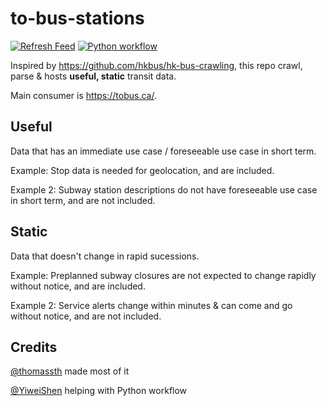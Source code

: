 # to-bus-stations

[![Refresh Feed](https://github.com/thomassth/to-bus-stations/actions/workflows/main.yml/badge.svg)](https://github.com/thomassth/to-bus-stations/actions/workflows/main.yml)
[![Python workflow](https://github.com/thomassth/to-bus-stations/actions/workflows/compute.yml/badge.svg)](https://github.com/thomassth/to-bus-stations/actions/workflows/compute.yml)

Inspired by https://github.com/hkbus/hk-bus-crawling, this repo crawl, parse & hosts **useful, static** transit data.

Main consumer is https://tobus.ca/.

## Useful

Data that has an immediate use case / foreseeable use case in short term.

Example: Stop data is needed for geolocation, and are included.

Example 2: Subway station descriptions do not have foreseeable use case in short term, and are not included.

## Static

Data that doesn't change in rapid sucessions.

Example: Preplanned subway closures are not expected to change rapidly without notice, and are included.

Example 2: Service alerts change within minutes & can come and go without notice, and are not included.

## Credits
[@thomassth](https://github.com/thomassth) made most of it

[@YiweiShen](https://github.com/YiweiShen) helping with Python workflow
